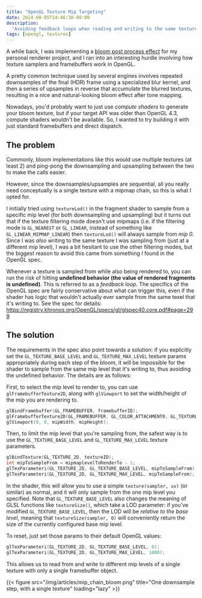 ```yaml
---
title: "OpenGL Texture Mip Targeting"
date: 2024-08-05T14:46:38-08:00
description:
  "Avoiding feedback loops when reading and writing to the same texture."
tags: [opengl, textures]
---
```


A while back, I was implementing a
[bloom post process effect](https://learnopengl.com/Guest-Articles/2022/Phys.-Based-Bloom)
for my personal renderer project, and I ran into an interesting hurdle involving
how texture samplers and framebuffers work in OpenGL.

A pretty common technique used by several engines involves repeated downsamples
of the final (HDR) frame using a specialized blur kernel, and then a series of
upsamples in reverse that accumulate the blurred textures, resulting in a nice
and natural-looking bloom effect after tone mapping.

Nowadays, you'd probably want to just use _compute shaders_ to generate your
bloom texture, but if your target API was older than OpenGL 4.3, compute shaders
wouldn't be available. So, I wanted to try building it with just standard
framebuffers and direct dispatch.

## The problem

Commonly, bloom implementations like this would use multiple textures (at
least 2) and ping-pong the downsampling and upsampling between the two to make
the calls easier.

However, since the downsamples/upsamples are sequential, all you really need
conceptually is a single texture with a mipmap chain, so this is what I opted
for.

I initially tried using `textureLod()` in the fragment shader to sample from a
specific mip level (for both downsampling and upsampling) but it turns out that
if the texture filtering mode doesn't use mipmaps (i.e. if the filtering mode is
`GL_NEAREST` or `GL_LINEAR`, instead of something like
`GL_LINEAR_MIPMAP_LINEAR`) then `textureLod()` will always sample from _mip 0_.
Since I was _also_ writing to the same texture I was sampling from (just at a
different mip level), I was a bit hesitant to use the other filtering modes, but
the biggest reason to avoid this came from something I found in the OpenGL spec.

Whenever a texture is sampled from while also being rendered to, you can run the
risk of hitting **undefined behavior (the value of rendered fragments is
undefined)**. This is referred to as a _feedback loop_. The specifics of the
OpenGL spec are fairly conservative about what can trigger this, even if the
shader has logic that wouldn't actually ever sample from the same texel that
it's writing to. See the spec for details:
https://registry.khronos.org/OpenGL/specs/gl/glspec40.core.pdf#page=299

## The solution

The requirements in the spec also point towards a solution: if you explicitly
set the `GL_TEXTURE_BASE_LEVEL` and `GL_TEXTURE_MAX_LEVEL` texture params
appropriately during each step of the bloom, it will be impossible for the
shader to sample from the same mip level that it's writing to, thus avoiding the
undefined behavior. The details are as follows:

First, to select the mip level to render to, you can use
`glFramebufferTexture2D`, along with `glViewport` to set the width/height of the
mip you are rendering to.

```c++
glBindFramebuffer(GL_FRAMEBUFFER, framebufferID);
glFramebufferTexture2D(GL_FRAMEBUFFER, GL_COLOR_ATTACHMENT0, GL_TEXTURE_2D, textureID, mipmaplevelToRenderTo);
glViewport(0, 0, mipWidth, mipHeight);
```

Then, to limit the mip level that you're sampling from, the safest way is to use
the `GL_TEXTURE_BASE_LEVEL` and `GL_TEXTURE_MAX_LEVEL` texture parameters.

```c++
glBindTexture(GL_TEXTURE_2D, textureID);
int mipToSampleFrom = mipmaplevelToRenderTo - 1;
glTexParameteri(GL_TEXTURE_2D, GL_TEXTURE_BASE_LEVEL, mipToSampleFrom);
glTexParameteri(GL_TEXTURE_2D, GL_TEXTURE_MAX_LEVEL, mipToSampleFrom);
```

In the shader, this will allow you to use a simple `texture(sampler, uv)` (or
similar) as normal, and it will only sample from the one mip level you
specified. Note that `GL_TEXTURE_BASE_LEVEL` also changes the meaning of GLSL
functions like `textureSize()`, which take a LOD parameter: if you've modified
`GL_TEXTURE_BASE_LEVEL`, then the LOD will be _relative to the base level_,
meaning that `textureSize(sampler, 0)` will conveniently return the size of the
currently configured base mip level.

To reset, just set those params to their default OpenGL values:

```c++
glTexParameteri(GL_TEXTURE_2D, GL_TEXTURE_BASE_LEVEL, 0);
glTexParameteri(GL_TEXTURE_2D, GL_TEXTURE_MAX_LEVEL, 1000);
```

This allows us to read from and write to different mip levels of a single
texture with only a single framebuffer object.

{{< figure src="/img/articles/mip_chain_bloom.png" title="One downsample step, with a single texture" loading="lazy" >}}
